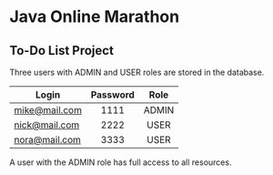 # Java Online Marathon

## To-Do List Project

Three users with ADMIN and USER roles are stored in the database.

| Login         | Password | Role  |
|---------------|:--------:|:-----:|
| mike@mail.com |   1111   | ADMIN |
| nick@mail.com |   2222   | USER  |
| nora@mail.com |   3333   | USER  |

A user with the ADMIN role has full access to all resources.
